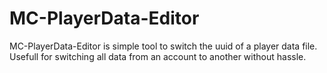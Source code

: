 # MC-PlayerData-Editor
 MC-PlayerData-Editor is simple tool to switch the uuid of a player data file. Usefull for switching all data from an account to another without hassle.
